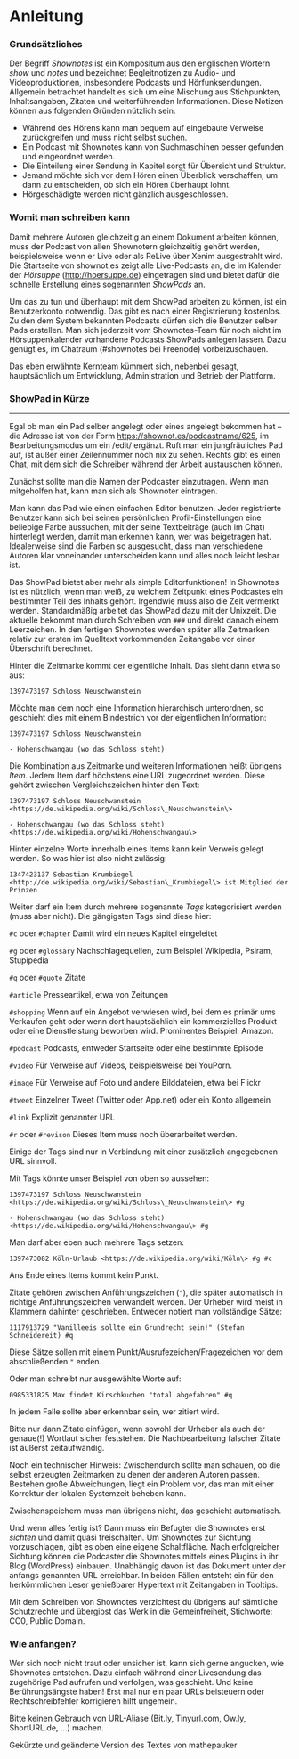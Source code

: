 # Anleitung

### Grundsätzliches

Der Begriff *Shownotes* ist ein Kompositum aus den englischen Wörtern *show* und *notes* und bezeichnet Begleitnotizen zu Audio- und Videoproduktionen, insbesondere Podcasts und Hörfunksendungen.
Allgemein betrachtet handelt es sich um eine Mischung aus Stichpunkten, Inhaltsangaben, Zitaten und weiterführenden Informationen.
Diese Notizen können aus folgenden Gründen nützlich sein:

- Während des Hörens kann man bequem auf eingebaute Verweise zurückgreifen und muss nicht selbst suchen.
- Ein Podcast mit Shownotes kann von Suchmaschinen besser gefunden und eingeordnet werden.
- Die Einteilung einer Sendung in Kapitel sorgt für Übersicht und Struktur.
- Jemand möchte sich vor dem Hören einen Überblick verschaffen, um dann zu entscheiden, ob sich ein Hören überhaupt lohnt.
- Hörgeschädigte werden nicht gänzlich ausgeschlossen.

### Womit man schreiben kann

Damit mehrere Autoren gleichzeitig an einem Dokument arbeiten können, muss der Podcast von allen Shownotern gleichzeitig gehört werden, beispielsweise wenn er Live oder als ReLive über Xenim ausgestrahlt wird.
Die Startseite von shownot.es zeigt alle Live-Podcasts an, die im Kalender der *Hörsuppe* (http://hoersuppe.de) eingetragen sind und bietet dafür die schnelle Erstellung eines sogenannten *ShowPads* an.

Um das zu tun und überhaupt mit dem ShowPad arbeiten zu können, ist ein Benutzerkonto notwendig.
Das gibt es nach einer Registrierung kostenlos. Zu den dem System bekannten Podcasts dürfen sich die Benutzer selber Pads erstellen. Man sich jederzeit vom Shownotes-Team für noch nicht im Hörsuppenkalender vorhandene Podcasts ShowPads anlegen lassen. Dazu genügt es, im Chatraum (\#shownotes bei Freenode) vorbeizuschauen.

Das eben erwähnte Kernteam kümmert sich, nebenbei gesagt, hauptsächlich um Entwicklung, Administration und Betrieb der Plattform.

### ShowPad in Kürze

*****

Egal ob man ein Pad selber angelegt oder eines angelegt bekommen hat – die Adresse ist von der Form https://shownot.es/podcastname/625, im Bearbeitungsmodus um ein /edit/ ergänzt. Ruft man ein jungfräuliches Pad auf, ist außer einer Zeilennummer noch nix zu sehen. Rechts gibt es einen Chat, mit dem sich die Schreiber während der Arbeit austauschen können.

Zunächst sollte man die Namen der Podcaster einzutragen. Wenn man mitgeholfen hat, kann man sich als Shownoter eintragen.

Man kann das Pad wie einen einfachen Editor benutzen. Jeder registrierte Benutzer kann sich bei seinen persönlichen Profil-Einstellungen eine beliebige Farbe aussuchen, mit der seine Textbeiträge (auch im Chat) hinterlegt werden, damit man erkennen kann, wer was beigetragen hat. Idealerweise sind die Farben so ausgesucht, dass man verschiedene Autoren klar voneinander unterscheiden kann und alles noch leicht lesbar ist.

Das ShowPad bietet aber mehr als simple Editorfunktionen! In Shownotes ist es nützlich, wenn man weiß, zu welchem Zeitpunkt eines Podcastes ein bestimmter Teil des Inhalts gehört. Irgendwie muss also die Zeit vermerkt werden. Standardmäßig arbeitet das ShowPad dazu mit der Unixzeit. Die aktuelle bekommt man durch Schreiben von `###` und direkt danach einem Leerzeichen. In den fertigen Shownotes werden später alle Zeitmarken relativ zur ersten im Quelltext vorkommenden Zeitangabe vor einer Überschrift berechnet.

Hinter die Zeitmarke kommt der eigentliche Inhalt. Das sieht dann etwa so aus:

`1397473197 Schloss Neuschwanstein`

Möchte man dem noch eine Information hierarchisch unterordnen, so geschieht dies mit einem Bindestrich vor der eigentlichen Information:

`1397473197 Schloss Neuschwanstein`

`- Hohenschwangau (wo das Schloss steht)`

Die Kombination aus Zeitmarke und weiteren Informationen heißt übrigens *Item*. Jedem Item darf höchstens eine URL zugeordnet werden. Diese gehört zwischen Vergleichszeichen hinter den Text:

`1397473197 Schloss Neuschwanstein <https://de.wikipedia.org/wiki/Schloss\_Neuschwanstein\>`

`- Hohenschwangau (wo das Schloss steht) <https://de.wikipedia.org/wiki/Hohenschwangau\>`

Hinter einzelne Worte innerhalb eines Items kann kein Verweis gelegt werden. So was hier ist also nicht zulässig:

`1347423137 Sebastian Krumbiegel <http://de.wikipedia.org/wiki/Sebastian\_Krumbiegel\> ist Mitglied der Prinzen`

Weiter darf ein Item durch mehrere sogenannte *Tags* kategorisiert werden (muss aber nicht). Die gängigsten Tags sind diese hier:

`#c` oder `#chapter` Damit wird ein neues Kapitel eingeleitet

`#g` oder `#glossary` Nachschlagequellen, zum Beispiel Wikipedia, Psiram, Stupipedia

`#q` oder `#quote` Zitate

`#article` Presseartikel, etwa von Zeitungen

`#shopping` Wenn auf ein Angebot verwiesen wird, bei dem es primär ums Verkaufen geht oder wenn dort hauptsächlich ein kommerzielles Produkt oder eine Dienstleistung beworben wird. Prominentes Beispiel: Amazon.

`#podcast` Podcasts, entweder Startseite oder eine bestimmte Episode

`#video` Für Verweise auf Videos, beispielsweise bei YouPorn.

`#image` Für Verweise auf Foto und andere Bilddateien, etwa bei Flickr

`#tweet` Einzelner Tweet (Twitter oder App.net) oder ein Konto allgemein

`#link` Explizit genannter URL

`#r` oder `#revison` Dieses Item muss noch überarbeitet werden. 

Einige der Tags sind nur in Verbindung mit einer zusätzlich angegebenen URL sinnvoll.

Mit Tags könnte unser Beispiel von oben so aussehen:

`1397473197 Schloss Neuschwanstein <https://de.wikipedia.org/wiki/Schloss\_Neuschwanstein\> #g`

`- Hohenschwangau (wo das Schloss steht) <https://de.wikipedia.org/wiki/Hohenschwangau\> #g`

Man darf aber eben auch mehrere Tags setzen:

`1397473082 Köln-Urlaub <https://de.wikipedia.org/wiki/Köln\> #g #c`

Ans Ende eines Items kommt kein Punkt.

Zitate gehören zwischen Anführungszeichen (`"`), die später automatisch in richtige Anführungszeichen verwandelt werden. Der Urheber wird meist in Klammern dahinter geschrieben. Entweder notiert man vollständige Sätze:

`1117913729 "Vanilleeis sollte ein Grundrecht sein!" (Stefan Schneidereit) #q`

Diese Sätze sollen mit einem Punkt/Ausrufezeichen/Fragezeichen vor dem abschließenden `"` enden.

Oder man schreibt nur ausgewählte Worte auf:

`0985331825 Max findet Kirschkuchen "total abgefahren" #q`

In jedem Falle sollte aber erkennbar sein, wer zitiert wird.

Bitte nur dann Zitate einfügen, wenn sowohl der Urheber als auch der genaue(!) Wortlaut sicher feststehen. Die Nachbearbeitung falscher Zitate ist äußerst zeitaufwändig.

Noch ein technischer Hinweis: Zwischendurch sollte man schauen, ob die selbst erzeugten Zeitmarken zu denen der anderen Autoren passen. Bestehen große Abweichungen, liegt ein Problem vor, das man mit einer Korrektur der lokalen Systemzeit beheben kann.

Zwischenspeichern muss man übrigens nicht, das geschieht automatisch.

Und wenn alles fertig ist? Dann muss ein Befugter die Shownotes erst *sichten* und damit quasi freischalten. Um Shownotes zur Sichtung vorzuschlagen, gibt es oben eine eigene Schaltfläche. Nach erfolgreicher Sichtung können die Podcaster die Shownotes mittels eines Plugins in ihr Blog (WordPress) einbauen. Unabhängig davon ist das Dokument unter der anfangs genannten URL erreichbar. In beiden Fällen entsteht ein für den herkömmlichen Leser genießbarer Hypertext mit Zeitangaben in Tooltips.

Mit dem Schreiben von Shownotes verzichtest du übrigens auf sämtliche Schutzrechte und übergibst das Werk in die Gemeinfreiheit, Stichworte: CC0, Public Domain.

### Wie anfangen?

Wer sich noch nicht traut oder unsicher ist, kann sich gerne angucken, wie Shownotes entstehen. Dazu einfach während einer Livesendung das zugehörige Pad aufrufen und verfolgen, was geschieht. Und keine Berührungsängste haben! Erst mal nur ein paar URLs beisteuern oder Rechtschreibfehler korrigieren hilft ungemein.

Bitte keinen Gebrauch von URL-Aliase (Bit.ly, Tinyurl.com, Ow.ly, ShortURL.de, …) machen.

Gekürzte und geänderte Version des Textes von mathepauker
